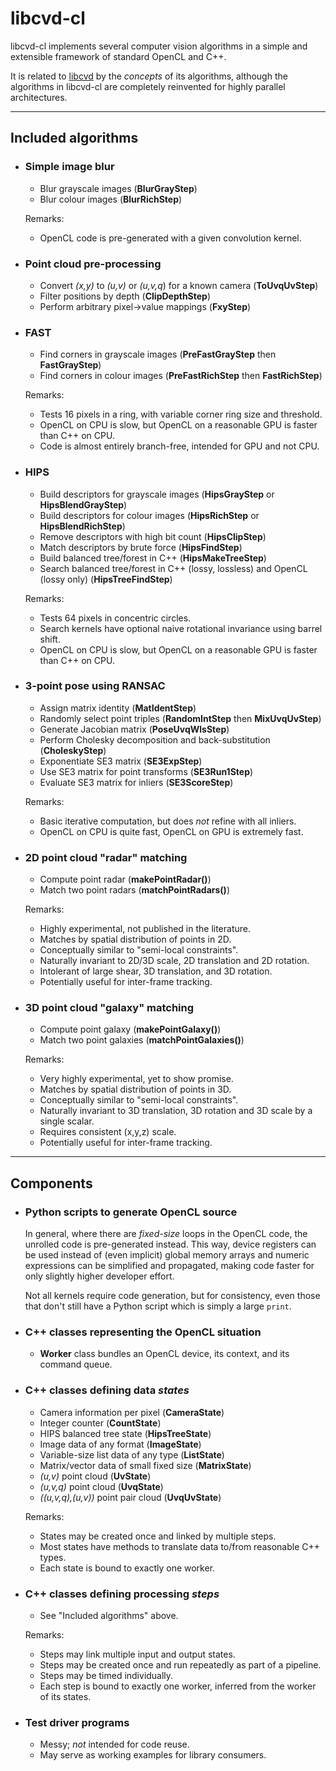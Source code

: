libcvd-cl
=========

libcvd-cl implements several computer vision algorithms in a simple
and extensible framework of standard OpenCL and C++.

It is related to
<a href="http://savannah.nongnu.org/projects/libcvd">libcvd</a>
by the <i>concepts</i> of its algorithms, although the algorithms in libcvd-cl are
completely reinvented for highly parallel architectures.

***

Included algorithms
-------------------

* <h3>Simple image blur</h3>

  * Blur grayscale images (<b>BlurGrayStep</b>)
  * Blur colour images (<b>BlurRichStep</b>)

  Remarks:

  * OpenCL code is pre-generated with a given convolution kernel.



* <h3>Point cloud pre-processing</h3>

  * Convert <i>(x,y)</i> to <i>(u,v)</i> or <i>(u,v,q</i>) for a known camera (<b>ToUvqUvStep</b>)
  * Filter positions by depth (<b>ClipDepthStep</b>)
  * Perform arbitrary pixel->value mappings (<b>FxyStep</b>)



* <h3>FAST</h3>

  * Find corners in grayscale images (<b>PreFastGrayStep</b> then <b>FastGrayStep</b>)
  * Find corners in colour images (<b>PreFastRichStep</b> then <b>FastRichStep</b>)

  Remarks:

  * Tests 16 pixels in a ring, with variable corner ring size and threshold.
  * OpenCL on CPU is slow, but OpenCL on a reasonable GPU is faster than C++ on CPU.
  * Code is almost entirely branch-free, intended for GPU and not CPU.



* <h3>HIPS</h3>

  * Build descriptors for grayscale images (<b>HipsGrayStep</b> or <b>HipsBlendGrayStep</b>)
  * Build descriptors for colour images (<b>HipsRichStep</b> or <b>HipsBlendRichStep</b>)
  * Remove descriptors with high bit count (<b>HipsClipStep</b>)
  * Match descriptors by brute force (<b>HipsFindStep</b>)
  * Build balanced tree/forest in C++ (<b>HipsMakeTreeStep</b>)
  * Search balanced tree/forest in C++ (lossy, lossless) and OpenCL (lossy only) (<b>HipsTreeFindStep</b>)

  Remarks:

  * Tests 64 pixels in concentric circles.
  * Search kernels have optional naive rotational invariance using barrel shift.
  * OpenCL on CPU is slow, but OpenCL on a reasonable GPU is faster than C++ on CPU.



* <h3>3-point pose using RANSAC</h3>

  * Assign matrix identity (<b>MatIdentStep</b>)
  * Randomly select point triples (<b>RandomIntStep</b> then <b>MixUvqUvStep</b>)
  * Generate Jacobian matrix (<b>PoseUvqWlsStep</b>)
  * Perform Cholesky decomposition and back-substitution (<b>CholeskyStep</b>)
  * Exponentiate SE3 matrix (<b>SE3ExpStep</b>)
  * Use SE3 matrix for point transforms (<b>SE3Run1Step</b>)
  * Evaluate SE3 matrix for inliers (<b>SE3ScoreStep</b>)

  Remarks:

  * Basic iterative computation, but does <i>not</i> refine with all inliers.
  * OpenCL on CPU is quite fast, OpenCL on GPU is extremely fast.



* <h3>2D point cloud "radar" matching</h3>

  * Compute point radar (<b>makePointRadar()</b>)
  * Match two point radars (<b>matchPointRadars()</b>)

  Remarks:

  * Highly experimental, not published in the literature.
  * Matches by spatial distribution of points in 2D.
  * Conceptually similar to "semi-local constraints".
  * Naturally invariant to 2D/3D scale, 2D translation and 2D rotation.
  * Intolerant of large shear, 3D translation, and 3D rotation.
  * Potentially useful for inter-frame tracking.



* <h3>3D point cloud "galaxy" matching</h3>

  * Compute point galaxy (<b>makePointGalaxy()</b>)
  * Match two point galaxies (<b>matchPointGalaxies()</b>)

  Remarks:

  * Very highly experimental, yet to show promise.
  * Matches by spatial distribution of points in 3D.
  * Conceptually similar to "semi-local constraints".
  * Naturally invariant to 3D translation, 3D rotation and 3D scale by a single scalar.
  * Requires consistent (x,y,z) scale.
  * Potentially useful for inter-frame tracking.



***


Components
----------

* <h3>Python scripts to generate OpenCL source</h3>

  In general, where there are <i>fixed-size</i> loops in the OpenCL code,
  the unrolled code is pre-generated instead.  This way, device registers can be used
  instead of (even implicit) global memory arrays and numeric expressions can be
  simplified and propagated, making code faster for only slightly higher developer effort.

  Not all kernels require code generation, but for consistency, even those that
  don't still have a Python script which is simply a large <code>print</code>.



* <h3>C++ classes representing the OpenCL situation</h3>

  * <b>Worker</b> class bundles an OpenCL device, its context, and its command queue.



* <h3>C++ classes defining data <i>states</i></h3>

  * Camera information per pixel (<b>CameraState</b>)
  * Integer counter (<b>CountState</b>)
  * HIPS balanced tree state (<b>HipsTreeState</b>)
  * Image data of any format (<b>ImageState</b>)
  * Variable-size list data of any type (<b>ListState</b>)
  * Matrix/vector data of small fixed size (<b>MatrixState</b>)
  * <i>(u,v)</i> point cloud (<b>UvState</b>)
  * <i>(u,v,q)</i> point cloud (<b>UvqState</b>)
  * <i>((u,v,q),(u,v))</i> point pair cloud (<b>UvqUvState</b>)

  Remarks:

  * States may be created once and linked by multiple steps.
  * Most states have methods to translate data to/from reasonable C++ types.
  * Each state is bound to exactly one worker.



* <h3>C++ classes defining processing <i>steps</i></h3>

  * See "Included algorithms" above.

  Remarks:

  * Steps may link multiple input and output states.
  * Steps may be created once and run repeatedly as part of a pipeline.
  * Steps may be timed individually.
  * Each step is bound to exactly one worker, inferred from the worker of its states.



* <h3>Test driver programs</h3>

  * Messy; <i>not</i> intended for code reuse.
  * May serve as working examples for library consumers.
